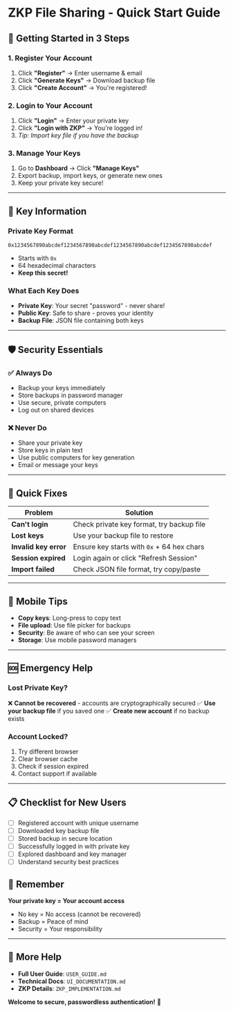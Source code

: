 # ZKP File Sharing - Quick Start Guide

## 🚀 Getting Started in 3 Steps

### **1. Register Your Account**
1. Click **"Register"** → Enter username & email
2. Click **"Generate Keys"** → Download backup file
3. Click **"Create Account"** → You're registered!

### **2. Login to Your Account**
1. Click **"Login"** → Enter your private key
2. Click **"Login with ZKP"** → You're logged in!
3. *Tip: Import key file if you have the backup*

### **3. Manage Your Keys**
1. Go to **Dashboard** → Click **"Manage Keys"**
2. Export backup, import keys, or generate new ones
3. Keep your private key secure!

---

## 🔑 Key Information

### **Private Key Format**
```
0x1234567890abcdef1234567890abcdef1234567890abcdef1234567890abcdef
```
- Starts with `0x`
- 64 hexadecimal characters
- **Keep this secret!**

### **What Each Key Does**
- **Private Key**: Your secret "password" - never share!
- **Public Key**: Safe to share - proves your identity
- **Backup File**: JSON file containing both keys

---

## 🛡️ Security Essentials

### **✅ Always Do**
- Backup your keys immediately
- Store backups in password manager
- Use secure, private computers
- Log out on shared devices

### **❌ Never Do**
- Share your private key
- Store keys in plain text
- Use public computers for key generation
- Email or message your keys

---

## 🔧 Quick Fixes

| Problem | Solution |
|---------|----------|
| **Can't login** | Check private key format, try backup file |
| **Lost keys** | Use your backup file to restore |
| **Invalid key error** | Ensure key starts with `0x` + 64 hex chars |
| **Session expired** | Login again or click "Refresh Session" |
| **Import failed** | Check JSON file format, try copy/paste |

---

## 📱 Mobile Tips

- **Copy keys**: Long-press to copy text
- **File upload**: Use file picker for backups
- **Security**: Be aware of who can see your screen
- **Storage**: Use mobile password managers

---

## 🆘 Emergency Help

### **Lost Private Key?**
❌ **Cannot be recovered** - accounts are cryptographically secured
✅ **Use your backup file** if you saved one
✅ **Create new account** if no backup exists

### **Account Locked?**
1. Try different browser
2. Clear browser cache
3. Check if session expired
4. Contact support if available

---

## 📋 Checklist for New Users

- [ ] Registered account with unique username
- [ ] Downloaded key backup file
- [ ] Stored backup in secure location
- [ ] Successfully logged in with private key
- [ ] Explored dashboard and key manager
- [ ] Understand security best practices

## 🎯 Remember

**Your private key = Your account access**
- No key = No access (cannot be recovered)
- Backup = Peace of mind
- Security = Your responsibility

---

## 🔗 More Help

- **Full User Guide**: `USER_GUIDE.md`
- **Technical Docs**: `UI_DOCUMENTATION.md`
- **ZKP Details**: `ZKP_IMPLEMENTATION.md`

**Welcome to secure, passwordless authentication!** 🔐 